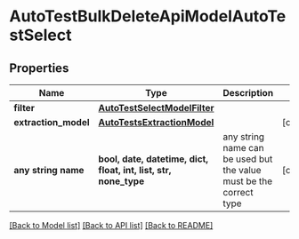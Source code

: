 # AutoTestBulkDeleteApiModelAutoTestSelect


## Properties
Name | Type | Description | Notes
------------ | ------------- | ------------- | -------------
**filter** | [**AutoTestSelectModelFilter**](AutoTestSelectModelFilter.md) |  | 
**extraction_model** | [**AutoTestsExtractionModel**](AutoTestsExtractionModel.md) |  | [optional] 
**any string name** | **bool, date, datetime, dict, float, int, list, str, none_type** | any string name can be used but the value must be the correct type | [optional]

[[Back to Model list]](../README.md#documentation-for-models) [[Back to API list]](../README.md#documentation-for-api-endpoints) [[Back to README]](../README.md)


